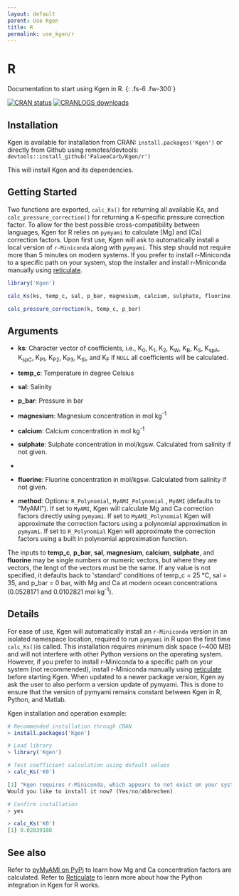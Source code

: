 ```yaml
---
layout: default
parent: Use Kgen
title: R
permalink: use_kgen/r
---
```


# R

Documentation to start using Kgen in R.
{: .fs-6 .fw-300 }

[![CRAN status](https://www.r-pkg.org/badges/version/Kgen)](https://CRAN.R-project.org/package=Kgen)
[![CRANLOGS downloads](https://cranlogs.r-pkg.org/badges/Kgen)](https://cran.r-project.org/package=Kgen)

## Installation

Kgen is available for installation from CRAN:
`install.packages('Kgen')`
or directly from Github using remotes/devtools: 
`devtools::install_github('PalaeoCarb/Kgen/r')`

This will install Kgen and its dependencies.

## Getting Started

Two functions are exported, `calc_Ks()` for returning all available Ks, and `calc_pressure_correction()` for returning a K-specific pressure correction factor. To allow for the best possible cross-compatibility between languages, Kgen for R relies on `pymyami` to calculate [Mg] and [Ca] correction factors. Upon first use, Kgen will ask to automatically install a local version of `r-Miniconda` along with `pymyami`. This step should not require more than 5 minutes on modern systems. If you prefer to install r-Miniconda to a specific path on your system, stop the installer and install r-Miniconda manually using [reticulate](https://rstudio.github.io/reticulate/). 

```R
library('Kgen')

calc_Ks(ks, temp_c, sal, p_bar, magnesium, calcium, sulphate, fluorine, method)

calc_pressure_correction(k, temp_c, p_bar)
```

## Arguments

- **ks**: Character vector of coefficients, i.e., K<sub>0</sub>, K<sub>1</sub>, K<sub>2</sub>, K<sub>W</sub>, K<sub>B</sub>, K<sub>S</sub>, K<sub>spA</sub>, K<sub>spC</sub>, K<sub>P1</sub>, K<sub>P2</sub>, K<sub>P3</sub>, K<sub>Si</sub>, and K<sub>F</sub> if `NULL` all coefficients will be calculated.

- **temp_c**: Temperature in degree Celsius

- **sal**: Salinity

- **p_bar**: Pressure in bar

- **magnesium**: Magnesium concentration in mol kg<sup>-1</sup> 

- **calcium**: Calcium concentration in mol kg<sup>-1</sup> 

- **sulphate**: Sulphate concentration in mol/kgsw. Calculated from salinity if not given.
- 
- **fluorine**: Fluorine concentration in mol/kgsw. Calculated from salinity if not given.

- **method**: Options: `R_Polynomial`, `MyAMI_Polynomial` , `MyAMI` (defaults to "MyAMI"). If set to `MyAMI`, Kgen will calculate Mg and Ca correction factors directly using `pymyami`. If set to `MyAMI_Polynomial` Kgen will approximate the correction factors using a polynomial approximation in `pymyami`. If set to `R_Polynomial` Kgen will approximate the correction factors using a built in polynomial approximation function. 

The inputs to **temp_c**, **p_bar**, **sal**, **magnesium**, **calcium**, **sulphate**, and **fluorine** may be single numbers or numeric vectors, but where they are vectors, the lengt of the vectors must be the same. If any value is not specified, it defaults back to 'standard' conditions of temp_c = 25 °C, sal = 35, and p_bar = 0 bar, with Mg and Ca at modern ocean concentrations (0.0528171 and 0.0102821 mol kg<sup>-1</sup>).

## Details
For ease of use, Kgen will automatically install an `r-Miniconda` version in an isolated namespace location, required to run `pymyami` in R upon the first time `calc_Ks()`is called. This installation requires minimum disk space (~400 MB) and will not interfere with other Python versions on the operating system. However, if you prefer to install r-Miniconda to a specific path on your system (not recommended), install r-Miniconda manually using [reticulate](https://rstudio.github.io/reticulate/) before starting Kgen. When updated to a newer package version, Kgen ay ask the user to also perform a version update of pymyami. This is done to ensure that the version of pymyami remains constant between Kgen in R, Python, and Matlab.

Kgen installation and operation example:

```R
# Recommended installation through CRAN
> install.packages('Kgen')

# Load library
> library('Kgen')

# Test coefficient calculation using default values
> calc_Ks('K0')

[1] "Kgen requires r-Miniconda, which appears to not exist on your system."
Would you like to install it now? (Yes/no/abbrechen) 

# Confirm installation
> yes

> calc_Ks('K0')
[1] 0.02839188
```

## See also
Refer to [pyMyAMI on PyPi](https://pypi.org/project/pymyami/) to learn how Mg and Ca concentration factors are calculated.  Refer to [Reticulate](https://rstudio.github.io/reticulate/index.html) to learn more about how the Python integration in Kgen for R works.

